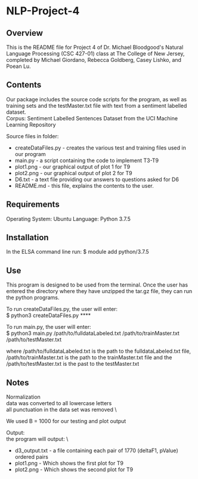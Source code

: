 # NLP-Project-4

## Overview

This is the README file for Project 4 of Dr. Michael Bloodgood's Natural Language Processing (CSC 427-01) class at The College of New Jersey, completed by Michael Giordano, Rebecca Goldberg, Casey Lishko, and Poean Lu. 

## Contents

Our package includes the source code scripts for the program, as well as training sets and the testMaster.txt file with text from a sentiment labelled dataset. \
Corpus: Sentiment Labelled Sentences Dataset from the UCI Machine Learning Repository


Source files in folder:
- createDataFiles.py - creates the various test and training files used in our program
- main.py - a script containing the code to implement T3-T9
- plot1.png - our graphical output of plot 1 for T9
- plot2.png - our graphical output of plot 2 for T9
- D6.txt - a text file providing our answers to questions asked for D6
- README.md - this file, explains the contents to the user.

## Requirements

Operating System: Ubuntu 
Language: Python 3.7.5 

## Installation

In the ELSA command line run:
$ module add python/3.7.5

## Use

This program is designed to be used from the terminal. Once the user has entered the directory where they have unzipped the tar.gz file, they can run the python programs.

To run createDataFiles.py, the user will enter: \
$ python3 createDataFiles.py ****

To run main.py, the user will enter: \
$ python3 main.py /path/to/fulldataLabeled.txt /path/to/trainMaster.txt /path/to/testMaster.txt

where /path/to/fulldataLabeled.txt is the path to the fulldataLabeled.txt file, /path/to/trainMaster.txt is the path to the trainMaster.txt file and the /path/to/testMaster.txt is the past to the testMaster.txt

## Notes
Normalization \
data was converted to all lowercase letters \
all punctuation in the data set was removed \

We used B = 1000 for our testing and plot output

Output: \
the program will output: \
- d3_output.txt - a file containing each pair of 1770 (deltaF1, pValue) ordered pairs
- plot1.png - Which shows the first plot for T9
- plot2.png - Which shows the second plot for T9
